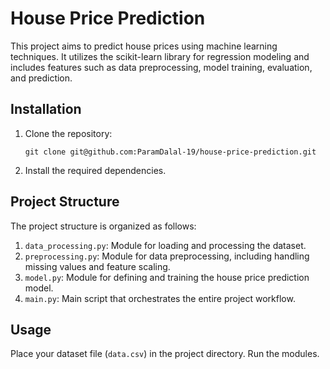# House Price Prediction

This project aims to predict house prices using machine learning techniques. It utilizes the scikit-learn library for regression modeling and includes features such as data preprocessing, model training, evaluation, and prediction.

## Installation

1. Clone the repository:
   ```shell
   git clone git@github.com:ParamDalal-19/house-price-prediction.git
   ```

2. Install the required dependencies.

## Project Structure

The project structure is organized as follows:

1. `data_processing.py`: Module for loading and processing the dataset.
2. `preprocessing.py`: Module for data preprocessing, including handling missing values and feature scaling.
3. `model.py`: Module for defining and training the house price prediction model.
4. `main.py`: Main script that orchestrates the entire project workflow.

## Usage

Place your dataset file (`data.csv`) in the project directory.
Run the modules.
